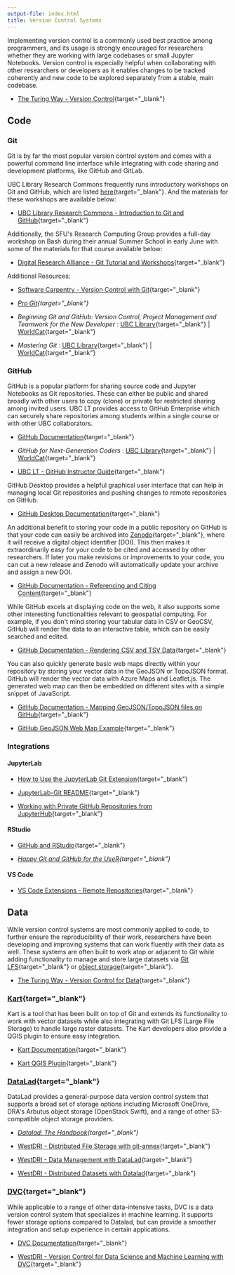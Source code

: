 ```yaml
---
output-file: index.html
title: Version Control Systems
---
```


Implementing version control is a commonly used best practice among programmers,
and its usage is strongly encouraged for researchers whether they are working
with large codebases or small Jupyter Notebooks. Version control is especially
helpful when collaborating with other researchers or developers as it enables
changes to be tracked coherently and new code to be explored separately from a
stable, main codebase.

- [The Turing Way - Version Control](https://the-turing-way.netlify.app/reproducible-research/vcs){target="\_blank"}

## Code

### Git

Git is by far the most popular version control system and comes with a powerful
command line interface while integrating with code sharing and development
platforms, like GitHub and GitLab.

UBC Library Research Commons frequently runs introductory workshops on Git and
GitHub, which are listed
[here](https://libcal.library.ubc.ca/calendar/?t=g&q=git){target="\_blank"}. And
the materials for these workshops are available below:

- [UBC Library Research Commons - Introduction to Git and GitHub](https://ubc-library-rc.github.io/intro-git/){target="\_blank"}

Additionally, the SFU's Research Computing Group provides a full-day workshop on
Bash during their annual Summer School in early June with some of the materials
for that course available below:

- [Digital Research Alliance - Git Tutorial and Workshops](https://mint.westdri.ca/git/){target="\_blank"}

Additional Resources:

- [Software Carpentry - Version Control with Git](https://swcarpentry.github.io/git-novice/){target="\_blank"}

- _[Pro Git](https://git-scm.com/book/en/v2){target="\_blank"}_

- _Beginning Git and GitHub: Version Control, Project Management and Teamwork
  for the New Developer_ :
  [UBC Library](https://go.exlibris.link/G3VfpGll){target="\_blank"} |
  [WorldCat](https://search.worldcat.org/title/1427243462){target="\_blank"}

- _Mastering Git_ :
  [UBC Library](https://go.exlibris.link/zJxLHm6W){target="\_blank"} |
  [WorldCat](https://search.worldcat.org/title/1454574509){target="\_blank"}

### GitHub

GitHub is a popular platform for sharing source code and Jupyter Notebooks as
Git repositories. These can either be public and shared broadly with other users
to copy (clone) or private for restricted sharing among invited users. UBC LT
provides access to GitHub Enterprise which can securely share repositories among
students within a single course or with other UBC collaborators.

- [GitHub Documentation](https://docs.github.com/en){target="\_blank"}

- _GitHub for Next-Generation Coders_ :
  [UBC Library](https://go.exlibris.link/CLVkVZyK){target="\_blank"} |
  [WorldCat](https://search.worldcat.org/title/1446794123){target="\_blank"}

- [UBC LT - GitHub Instructor Guide](https://lthub.ubc.ca/guides/github-instructor-guide/){target="\_blank"}

GitHub Desktop provides a helpful graphical user interface that can help in
managing local Git repositories and pushing changes to remote repositories on
GitHub.

- [GitHub Desktop Documentation](https://docs.github.com/en/desktop/installing-and-configuring-github-desktop/overview/getting-started-with-github-desktop){target="\_blank"}

An additional benefit to storing your code in a public repository on GitHub is
that your code can easily be archived into
[Zenodo](https://about.zenodo.org/){target="\_blank"}, where it will receive a
digital object identifier (DOI). This then makes it extraordinarily easy for
your code to be cited and accessed by other researchers. If later you make
revisions or improvements to your code, you can cut a new release and Zenodo
will automatically update your archive and assign a new DOI.

- [GitHub Documentation - Referencing and Citing Content](https://docs.github.com/en/repositories/archiving-a-github-repository/referencing-and-citing-content){target="\_blank"}

While GitHub excels at displaying code on the web, it also supports some other
interesting functionalities relevant to geospatial computing. For example, if
you don't mind storing your tabular data in CSV or GeoCSV, GitHub will render
the data to an interactive table, which can be easily searched and edited.

- [GitHub Documentation - Rendering CSV and TSV Data](https://docs.github.com/en/repositories/working-with-files/using-files/working-with-non-code-files#rendering-csv-and-tsv-data){target="\_blank"}

You can also quickly generate basic web maps directly within your repository by
storing your vector data in the GeoJSON or TopoJSON format. GitHub will render
the vector data with Azure Maps and Leaflet.js. The generated web map can then
be embedded on different sites with a simple snippet of JavaScript.

- [GitHub Documentation - Mapping GeoJSON/TopoJSON files on GitHub](https://docs.github.com/en/repositories/working-with-files/using-files/working-with-non-code-files#mapping-geojsontopojson-files-on-github){target="\_blank"}

- [GitHub GeoJSON Web Map Example](https://viewscreen.githubusercontent.com/view/geojson?url=https%3a%2f%2fraw.githubusercontent.com%2fbenbalter%2fdc-wifi-social%2fmaster%2fbars.geojson){target="\_blank"}

### Integrations

#### JupyterLab

- [How to Use the JupyterLab Git Extension](https://blog.reviewnb.com/jupyterlab-git-extension/){target="\_blank"}

- [JupyterLab-Git README](https://github.com/jupyterlab/jupyterlab-git#jupyterlab-git){target="\_blank"}

- [Working with Private GitHub Repositories from JupyterHub](https://ubc-geography.github.io/computing-resources/version-control-systems/jupyterhub-private-repo.html){target="\_blank"}

#### RStudio

- [GitHub and RStudio](https://resources.github.com/github-and-rstudio){target="\_blank"}

- _[Happy Git and GitHub for the UseR](https://happygitwithr.com/usage-intro.html){target="\_blank"}_

#### VS Code

- [VS Code Extensions - Remote Repositories](https://marketplace.visualstudio.com/items?itemName=github.remotehub){target="\_blank"}

## Data

While version control systems are most commonly applied to code, to further
ensure the reproducibility of their work, researchers have been developing and
improving systems that can work fluently with their data as well. These systems
are often built to work atop or adjacent to Git while adding functionality to
manage and store large datasets via
[Git LFS](https://git-lfs.com/){target="\_blank"} or
[object storage](https://ubc-geography.github.io/computing-resources/cloud-computing/object-storage.html){target="\_blank"}.

- [The Turing Way - Version Control for Data](https://the-turing-way.netlify.app/reproducible-research/vcs/vcs-data){target="\_blank"}

### [Kart](https://kartproject.org/){target="\_blank"}

Kart is a tool that has been built on top of Git and extends its functionality
to work with vector datasets while also integrating with Git LFS (Large File
Storage) to handle large raster datasets. The Kart developers also provide a
QGIS plugin to ensure easy integration.

- [Kart Documentation](https://docs.kartproject.org/en/latest/index.html){target="\_blank"}

- [Kart QGIS Plugin](https://plugins.qgis.org/plugins/kart/){target="\_blank"}

### [DataLad](https://www.datalad.org/){target="\_blank"}

DataLad provides a general-purpose data version control system that supports a
broad set of storage options including Microsoft OneDrive, DRA's Arbutus object
storage (OpenStack Swift), and a range of other S3-compatible object storage
providers.

- _[Datalad: The Handbook](https://handbook.datalad.org/en/latest/index.html){target="\_blank"}_

- [WestDRI - Distributed File Storage with git-annex](https://training.westdri.ca/tools/rdm/#distributed-file-storage-with-git-annex){target="\_blank"}

- [WestDRI - Data Management with DataLad](https://training.westdri.ca/tools/rdm/#data-management-with-datalad){target="\_blank"}

- [WestDRI - Distributed Datasets with Datalad](https://training.westdri.ca/tools/rdm/#distributed-datasets-with-datalad){target="\_blank"}

### [DVC](https://dvc.org/){target="\_blank"}

While applicable to a range of other data-intensive tasks, DVC is a data version
control system that specializes in machine learning. It supports fewer storage
options compared to Datalad, but can provide a smoother integration and setup
experience in certain applications.

- [DVC Documentation](https://dvc.org/doc){target="\_blank"}

- [WestDRI - Version Control for Data Science and Machine Learning with DVC](https://youtu.be/2MQVF78FRKs?si=b2UnIRcPPTMQSL7K){target="\_blank"}
